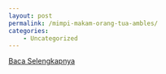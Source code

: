 ```yaml
---
layout: post
permalink: /mimpi-makam-orang-tua-ambles/
categories:
    - Uncategorized
---
```


[Baca Selengkapnya](/09)